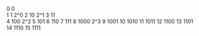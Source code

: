 0 0  
1 1   2^0
2 10  2^1
3 11  
4 100  2^2
5 101
6 110
7 111
8 1000 2^3
9 1001
10 1010
11 1011
12 1100
13 1101
14 1110
15 1111
